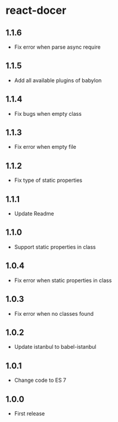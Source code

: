 # react-docer

## 1.1.6

* Fix error when parse async require

## 1.1.5

* Add all available plugins of babylon

## 1.1.4

* Fix bugs when empty class

## 1.1.3

* Fix error when empty file

## 1.1.2

* Fix type of static properties

## 1.1.1

* Update Readme

## 1.1.0

* Support static properties in class

## 1.0.4

* Fix error when static properties in class

## 1.0.3

* Fix error when no classes found

## 1.0.2

* Update istanbul to babel-istanbul

## 1.0.1

* Change code to ES 7

## 1.0.0

* First release
